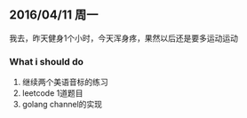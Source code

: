 ## 2016/04/11 周一

我去，昨天健身1个小时，今天浑身疼，果然以后还是要多运动运动

### What i should do
1. 继续两个美语音标的练习
2. leetcode 1道题目
3. golang channel的实现


